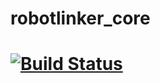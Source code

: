 # robotlinker_core

[![Build Status](https://travis-ci.org/RevolutionAnalytics/miniCRAN.svg?branch=master)](https://travis-ci.org/RevolutionAnalytics/miniCRAN)
=======
